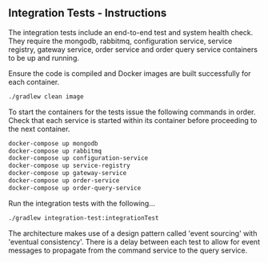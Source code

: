 ## Integration Tests - Instructions

The integration tests include an end-to-end test and system health check. They require the mongodb, rabbitmq, configuration service, service registry, gateway service, order service and order query service containers to be up and running.

Ensure the code is compiled and Docker images are built successfully for each container.

```bash
./gradlew clean image
```

To start the containers for the tests issue the following commands in order. Check that each service is started within its container before proceeding to the next container.

```bash
docker-compose up mongodb
docker-compose up rabbitmq
docker-compose up configuration-service
docker-compose up service-registry
docker-compose up gateway-service
docker-compose up order-service
docker-compose up order-query-service
```

Run the integration tests with the following...

```bash
./gradlew integration-test:integrationTest
```

The architecture makes use of a design pattern called 'event sourcing' with 'eventual consistency'. There is a delay between each test to allow for event messages to propagate from the command service to the query service.

